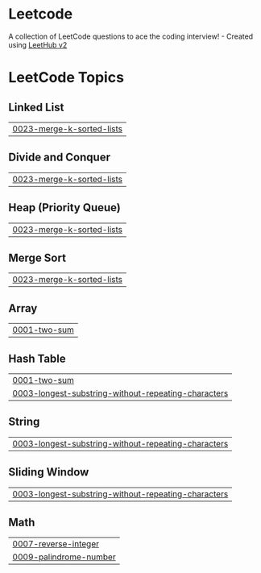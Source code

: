 # Leetcode
A collection of LeetCode questions to ace the coding interview! - Created using [LeetHub v2](https://github.com/arunbhardwaj/LeetHub-2.0)

<!---LeetCode Topics Start-->
# LeetCode Topics
## Linked List
|  |
| ------- |
| [0023-merge-k-sorted-lists](https://github.com/mdnurulnit/Leetcode/tree/master/0023-merge-k-sorted-lists) |
## Divide and Conquer
|  |
| ------- |
| [0023-merge-k-sorted-lists](https://github.com/mdnurulnit/Leetcode/tree/master/0023-merge-k-sorted-lists) |
## Heap (Priority Queue)
|  |
| ------- |
| [0023-merge-k-sorted-lists](https://github.com/mdnurulnit/Leetcode/tree/master/0023-merge-k-sorted-lists) |
## Merge Sort
|  |
| ------- |
| [0023-merge-k-sorted-lists](https://github.com/mdnurulnit/Leetcode/tree/master/0023-merge-k-sorted-lists) |
## Array
|  |
| ------- |
| [0001-two-sum](https://github.com/mdnurulnit/Leetcode/tree/master/0001-two-sum) |
## Hash Table
|  |
| ------- |
| [0001-two-sum](https://github.com/mdnurulnit/Leetcode/tree/master/0001-two-sum) |
| [0003-longest-substring-without-repeating-characters](https://github.com/mdnurulnit/Leetcode/tree/master/0003-longest-substring-without-repeating-characters) |
## String
|  |
| ------- |
| [0003-longest-substring-without-repeating-characters](https://github.com/mdnurulnit/Leetcode/tree/master/0003-longest-substring-without-repeating-characters) |
## Sliding Window
|  |
| ------- |
| [0003-longest-substring-without-repeating-characters](https://github.com/mdnurulnit/Leetcode/tree/master/0003-longest-substring-without-repeating-characters) |
## Math
|  |
| ------- |
| [0007-reverse-integer](https://github.com/mdnurulnit/Leetcode/tree/master/0007-reverse-integer) |
| [0009-palindrome-number](https://github.com/mdnurulnit/Leetcode/tree/master/0009-palindrome-number) |
<!---LeetCode Topics End-->